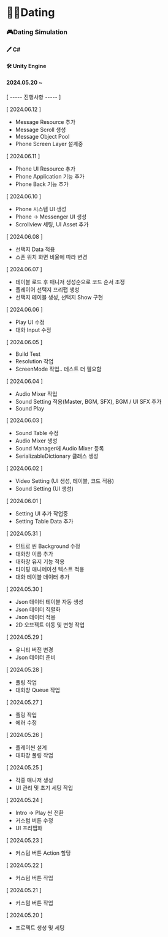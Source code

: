 # 🐱‍🏍Dating
### 🎮Dating Simulation

#### 🖊 C#

#### 🛠 Unity Engine

#### 2024.05.20 ~


[ ----- 진행사항 ----- ]

[ 2024.06.12 ]  
- Message Resource 추가  
- Message Scroll 생성  
- Message Object Pool  
- Phone Screen Layer 설계중

[ 2024.06.11 ]  
- Phone UI Resource 추가  
- Phone Application 기능 추가  
- Phone Back 기능 추가

[ 2024.06.10 ]  
- Phone 시스템 UI 생성  
- Phone -> Messenger UI 생성  
- Scrollview 세팅, UI Asset 추가

[ 2024.06.08 ]  
- 선택지 Data 적용  
- 스폰 위치 화면 비율에 따라 변경

[ 2024.06.07 ]  
- 테이블 로드 후 매니저 생성순으로 코드 순서 조정  
- 플레이어 선택지 프리팹 생성  
- 선택지 테이블 생성, 선택지 Show 구현

[ 2024.06.06 ]  
- Play UI 수정  
- 대화 Input 수정

[ 2024.06.05 ]  
-  Build Test  
- Resolution 작업  
- ScreenMode 작업..  테스트 더 필요함

[ 2024.06.04 ]  
- Audio Mixer 작업  
- Sound Setting 적용(Master, BGM, SFX), BGM / UI SFX 추가  
- Sound Play

[ 2024.06.03 ]  
- Sound Table 수정  
- Audio Mixer 생성  
- Sound Manager에 Audio Mixer 등록  
- SerializableDictionary 클래스 생성

[ 2024.06.02 ]  
- Video Setting (UI 생성, 테이블, 코드 적용)  
- Sound Setting (UI 생성)

[ 2024.06.01 ]  
- Setting UI 추가 작업중  
- Setting Table Data 추가

[ 2024.05.31 ]  
- 인트로 씬 Background 수정  
- 대화창 이름 추가  
- 대화창 유지 기능 적용  
- 타이핑 애니메이션 텍스트 적용  
- 대화 테이블 데이터 추가

[ 2024.05.30 ]  
- Json 데이터 테이블 자동 생성  
- Json 데이터 직렬화  
- Json 데이터 적용  
- 2D 오브젝트 이동 및 변형 작업

[ 2024.05.29 ]  
- 유니티 버전 변경  
- Json 데이터 준비

[ 2024.05.28 ]  
- 풀링 작업  
- 대화창 Queue 작업

[ 2024.05.27 ]  
- 풀링 작업  
- 에러 수정

[ 2024.05.26 ]  
- 플레이씬 설계  
- 대화창 풀링 작업

[ 2024.05.25 ]  
- 각종 매니저 생성  
- UI 관리 및 초기 세팅 작업

[ 2024.05.24 ]  
- Intro -> Play 씬 전환  
- 커스텀 버튼 수정  
- UI 프리팹화

[ 2024.05.23 ]  
- 커스텀 버튼 Action 할당

[ 2024.05.22 ]  
- 커스텀 버튼 작업

[ 2024.05.21 ]  
- 커스텀 버튼 작업

[ 2024.05.20 ]  
- 프로젝트 생성 및 세팅  